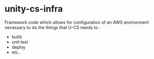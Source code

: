 # unity-cs-infra

Framework code which allows for configuration of an AWS environment necessary to do the things that U-CS needs to :
 * build
 * unit test
 * deploy
 * etc..

